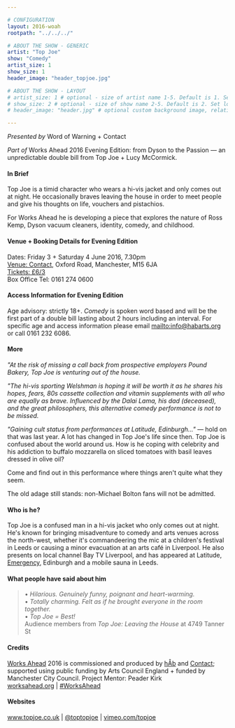 ```yaml
---

# CONFIGURATION
layout: 2016-woah
rootpath: "../../../"

# ABOUT THE SHOW - GENERIC
artist: "Top Joe"
show: "Comedy"
artist_size: 1
show_size: 1
header_image: "header_topjoe.jpg"

# ABOUT THE SHOW - LAYOUT
# artist_size: 1 # optional - size of artist name 1-5. Default is 1. Set longer names to lower values
# show_size: 2 # optional - size of show name 2-5. Default is 2. Set longer names to lower values
# header_image: "header.jpg" # optional custom background image, relative to current page

---
```

*Presented by* Word of Warning + Contact        
           
*Part of* Works Ahead 2016 Evening Edition: from Dyson to the Passion — an unpredictable double bill from Top Joe + Lucy McCormick.      
         
#### In Brief                      
Top Joe is a timid character who wears a hi-vis jacket and only comes out at night. He occasionally braves leaving the house in order to meet people and give his thoughts on life, vouchers and pistachios.            
             
For Works Ahead he is developing a piece that explores the nature of Ross Kemp, Dyson vacuum cleaners, identity, comedy, and childhood.        
             
#### Venue + Booking Details for Evening Edition        
Dates: Friday 3 + Saturday 4 June 2016, 7.30pm        
<a href="http://contactmcr.com/visit/getting-here" target="_blank">Venue: Contact</a>, Oxford Road, Manchester, M15 6JA         
<a href="http://contactmcr.com/whats-on/47292-works-ahead/booking" target="_blank">Tickets: £6/3</a>               
Box Office Tel: 0161 274 0600        
          
#### Access Information for Evening Edition         
Age advisory: strictly 18+. *Comedy* is spoken word based and will be the first part of a double bill lasting about 2 hours including an interval. For specific age and access information please email <mailto:info@habarts.org> or call 0161 232 6086.        
             
#### More            
*"At the risk of missing a call back from prospective employers Pound Bakery, Top Joe is venturing out of the house.*            
            
*"The hi-vis sporting Welshman is hoping it will be worth it as he shares his hopes, fears, 80s cassette collection and vitamin supplements with all who are equally as brave. Influenced by the Dalai Lama, his dad (deceased), and the great philosophers, this alternative comedy performance is not to be missed.*           
            
*"Gaining cult status from performances at Latitude, Edinburgh…"* — hold on that was last year. A lot has changed in Top Joe's life since then. Top Joe is confused about the world around us. How is he coping with celebrity and his addiction to buffalo mozzarella on sliced tomatoes with basil leaves dressed in olive oil?             
             
Come and find out in this performance where things aren't quite what they seem.          
            
The old adage still stands: non-Michael Bolton fans will not be admitted.        
            
#### Who is he?                 
Top Joe is a confused man in a hi-vis jacket who only comes out at night. He's known for bringing misadventure to comedy and arts venues across the north-west, whether it's commandeering the mic at a children's festival in Leeds or causing a minor evacuation at an arts café in Liverpool. He also presents on local channel Bay TV Liverpool, and has appeared at Latitude, [Emergency](/archive/2015-emergency/evening), Edinburgh and a mobile sauna in Leeds.            
             
#### What people have said about him              
>• *Hilarious. Genuinely funny, poignant and heart-warming.*<br>• *Totally charming. Felt as if he brought everyone in the room together.*<br>• *Top Joe = Best!*<br>Audience members from *Top Joe: Leaving the House* at 4749 Tanner St               
            
#### Credits         
[Works Ahead](/hab/worksahead) 2016 is commissioned and produced by [hÅb](/hab) and <a href="http://contactmcr.com" target="_blank">Contact</a>; supported using public funding by Arts Council England + funded by Manchester City Council. Project Mentor: Peader Kirk        
<a href="http://worksahead.org" target="_blank">worksahead.org</a> | <a href="http://twitter.com/hashtag/WorksAhead" target="_blank">#WorksAhead</a>            
            
#### Websites             
<a href="http://www.topjoe.co.uk" target="_blank">www.topjoe.co.uk</a> | <a href="http://twitter.com/toptopjoe" target="_blank">@toptopjoe</a> | <a href="http://vimeo.com/topjoe" target="_blank">vimeo.com/topjoe</a>
